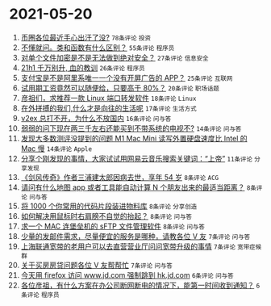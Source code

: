 # 2021-05-20

1. [币圈各位最近手心出汗了没?](https://www.v2ex.com/t/778035) `78条评论` `投资`
1. [不懂就问。类和函数有什么区别？](https://www.v2ex.com/t/778049) `55条评论` `程序员`
1. [对单个文件加密是不是无法做到绝对安全？](https://www.v2ex.com/t/778090) `27条评论` `信息安全`
1. [21h1 千万别升, 血的教训](https://www.v2ex.com/t/778047) `26条评论` `程序员`
1. [支付宝是不是阿里系唯一一个没有开屏广告的 APP？](https://www.v2ex.com/t/778082) `25条评论` `互联网`
1. [试用期工资竟然可以随便给，只要高于 80%？](https://www.v2ex.com/t/778062) `20条评论` `职场话题`
1. [彦祖们，求推荐一款 Linux 端口转发软件](https://www.v2ex.com/t/778087) `18条评论` `Linux`
1. [在外拼搏的我们,什么才是向往的生活呢](https://www.v2ex.com/t/778064) `17条评论` `生活方式`
1. [v2ex 总打不开，为什么不放国内](https://www.v2ex.com/t/778097) `16条评论` `问与答`
1. [弱弱的问下现在两三千左右还能买到不带系统的电视不?](https://www.v2ex.com/t/778039) `14条评论` `问与答`
1. [发现大多数测评没提到的问题 M1 Mac Mini 读写外置硬盘速度比 Intel 的 Mac 慢](https://www.v2ex.com/t/778036) `14条评论` `Apple`
1. [分享个刚发现的事情，大家试试用网易云音乐搜索关键词：“上帝”](https://www.v2ex.com/t/778081) `11条评论` `分享发现`
1. [《剑风传奇》作者三浦建太郎因病去世，享年 54 岁](https://www.v2ex.com/t/778101) `8条评论` `ACG`
1. [请问有什么地图 app 或者工具能自动计算 N 个朋友出来的最适当距离？](https://www.v2ex.com/t/778067) `8条评论` `问与答`
1. [将 1000 个你常用的代码片段装进物料库](https://www.v2ex.com/t/778052) `8条评论` `分享创造`
1. [如何解决用鼠标时右肩膀不自觉的抬起？](https://www.v2ex.com/t/778046) `8条评论` `问与答`
1. [求一个 MAC 连堡垒机的 sFTP 文件管理软件](https://www.v2ex.com/t/778037) `8条评论` `问与答`
1. [少量的发邮件需求，尽量便宜的服务是哪种，请教各位 V 友](https://www.v2ex.com/t/778099) `7条评论` `问与答`
1. [上海联通宽带的老用户可以去直营营业厅问问宽带升级的事情](https://www.v2ex.com/t/778075) `7条评论` `宽带症候群`
1. [关于买房房贷问题各位 V 友帮帮忙](https://www.v2ex.com/t/778060) `7条评论` `问与答`
1. [今天用 firefox 访问 www.jd.com 强制跳到 hk.jd.com](https://www.v2ex.com/t/778113) `6条评论` `问与答`
1. [各位彦祖，有什么方案在办公司断网断电的情况下，能第一时间收到通知？](https://www.v2ex.com/t/778076) `6条评论` `程序员`
